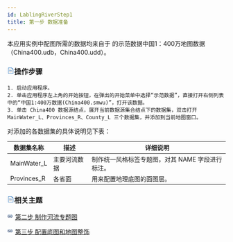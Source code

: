 ```yaml
---
id: LablingRiverStep1
title: 第一步 数据准备
---
```

本应用实例中配图所需的数据均来自于  的示范数据中国1：400万地图数据（China400.udb，China400.udd）。

### ![](../../img/read.gif)操作步骤

    1. 启动应用程序。
    2. 单击应用程序左上角的开始按钮，在弹出的开始菜单中选择“示范数据”，直接打开右侧列表中的“中国1:400万数据(China400.smwu)”，打开该数据。
    3. 单击 China400 数据源结点，展开当前数据源集合结点下的数据集，双击打开 MainWater_L、Provinces_R、County_L 三个数据集，并添加到当前地图窗口。 

对添加的各数据集的具体说明见下表：

数据集名称 | 描述 | 详细说明  
---|---|---  
MainWater_L | 主要河流数据 | 制作统一风格标签专题图，对其 NAME 字段进行标注。  
Provinces_R | 各省面 | 用来配置地理底图的面图层。 | County_L | 国界线 | 配置地理底图的线图层。  
  
### ![](../../img/read.gif)相关主题

![](../../img/smalltitle.png) [第二步 制作河流专题图](LablingRiverStep2.htm)

![](../../img/smalltitle.png) [第三步 配置底图和地图整饰](LablingRiverStep3.htm)
